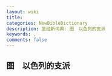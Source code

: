 ```yaml
---
layout: wiki
title: 
categories: NewBibleDictionary
description: 圣经新词典: 图　以色列的支派
keywords: , 
comments: false
---
```


## 图　以色列的支派














